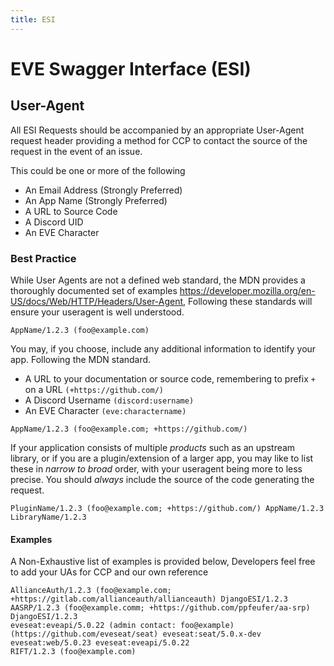 ```yaml
---
title: ESI
---
```

# EVE Swagger Interface (ESI)

## User-Agent

All ESI Requests should be accompanied by an appropriate User-Agent request header providing a method for CCP to contact the source of the request in the event of an issue.

This could be one or more of the following

- An Email Address (Strongly Preferred)
- An App Name (Strongly Preferred)
- A URL to Source Code
- A Discord UID
- An EVE Character

### Best Practice

While User Agents are not a defined web standard, the MDN provides a thoroughly documented set of examples <https://developer.mozilla.org/en-US/docs/Web/HTTP/Headers/User-Agent>, Following these standards will ensure your useragent is well understood.

```text
AppName/1.2.3 (foo@example.com)
```

You may, if you choose, include any additional information to identify your app. Following the MDN standard.

- A URL to your documentation or source code, remembering to prefix `+` on a URL `(+https://github.com/)`
- A Discord Username `(discord:username)`
- An EVE Character `(eve:charactername)`

```text
AppName/1.2.3 (foo@example.com; +https://github.com/)
```

If your application consists of multiple _products_ such as an upstream library, or if you are a plugin/extension of a larger app, you may like to list these in _narrow to broad_ order, with your useragent being more to less precise. You should _always_ include the source of the code generating the request.

```text
PluginName/1.2.3 (foo@example.com; +https://github.com/) AppName/1.2.3 LibraryName/1.2.3
```

#### Examples

A Non-Exhaustive list of examples is provided below, Developers feel free to add your UAs for CCP and our own reference

```text
AllianceAuth/1.2.3 (foo@example.com; +https://gitlab.com/allianceauth/allianceauth) DjangoESI/1.2.3
AASRP/1.2.3 (foo@example.comm; +https://github.com/ppfeufer/aa-srp) DjangoESI/1.2.3
eveseat:eveapi/5.0.22 (admin contact: foo@example) (https://github.com/eveseat/seat) eveseat:seat/5.0.x-dev eveseat:web/5.0.23 eveseat:eveapi/5.0.22
RIFT/1.2.3 (foo@example.com)
```
